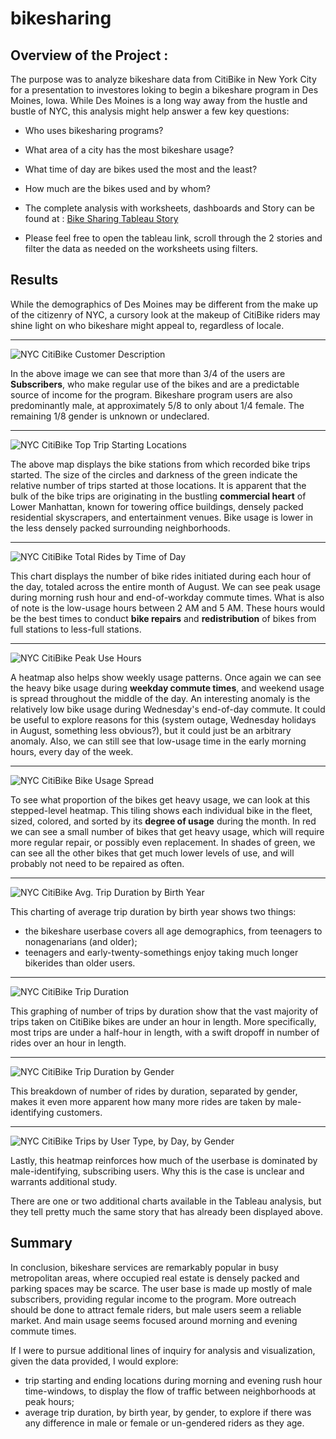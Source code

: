 # bikesharing


## Overview of the Project :

The purpose was to analyze bikeshare data from CitiBike in New York City for a presentation to investores loking to begin a bikeshare program in Des Moines, Iowa. While Des Moines is a long way away from the hustle and bustle of NYC, this analysis might help answer a few key questions:

- Who uses bikesharing programs?
- What area of a city has the most bikeshare usage?
- What time of day are bikes used the most and the least?
- How much are the bikes used and by whom?

- The complete analysis with worksheets, dashboards and Story can be found at : [Bike Sharing Tableau Story](https://public.tableau.com/shared/D4RBFW3GS?:display_count=n&:origin=viz_share_link)
- Please feel free to open the tableau link, scroll through the 2 stories and filter the data as needed on the worksheets using filters.

## Results
While the demographics of Des Moines may be different from the make up of the citizenry of NYC, a cursory look at the makeup of CitiBike riders may shine light on who bikeshare might appeal to, regardless of locale.
***
![NYC CitiBike Customer Description](Images/nycCB_cust_descrip.png)

In the above image we can see that more than 3/4 of the users are **Subscribers**, who make regular use of the bikes and are a predictable source of income for the program. Bikeshare program users are also predominantly male, at approximately 5/8 to only about 1/4 female. The remaining 1/8 gender is unknown or undeclared.
***
![NYC CitiBike Top Trip Starting Locations](Images/nycCB_start_loc.png)

The above map displays the bike stations from which recorded bike trips started. The size of the circles and darkness of the green indicate the relative number of trips started at those locations. It is apparent that the bulk of the bike trips are originating in the bustling **commercial heart** of Lower Manhattan, known for towering office buildings, densely packed residential skyscrapers, and entertainment venues. Bike usage is lower in the less densely packed surrounding neighborhoods. 
***
![NYC CitiBike Total Rides by Time of Day](Images/nycCB_repair_time.png)

This chart displays the number of bike rides initiated during each hour of the day, totaled across the entire month of August. We can see peak usage during morning rush hour and end-of-workday commute times. What is also of note is the low-usage hours between 2 AM and 5 AM. These hours would be the best times to conduct **bike repairs** and **redistribution** of bikes from full stations to less-full stations.
***
![NYC CitiBike Peak Use Hours](Images/nycCB_peak_use_hours.png)

A heatmap also helps show weekly usage patterns. Once again we can see the heavy bike usage during **weekday commute times**, and weekend usage is spread throughout the middle of the day. An interesting anomaly is the relatively low bike usage during Wednesday's end-of-day commute. It could be useful to explore reasons for this (system outage, Wednesday holidays in August, something less obvious?), but it could just be an arbitrary anomaly. Also, we can still see that low-usage time in the early morning hours, every day of the week.
***
![NYC CitiBike Bike Usage Spread](Images/nycCB_usage_spread.png)

To see what proportion of the bikes get heavy usage, we can look at this stepped-level heatmap. This tiling shows each individual bike in the fleet, sized, colored, and sorted by its **degree of usage** during the month. In red we can see a small number of bikes that get heavy usage, which will require more regular repair, or possibly even replacement. In shades of green, we can see all the other bikes that get much lower levels of use, and will probably not need to be repaired as often.
***
![NYC CitiBike Avg. Trip Duration by Birth Year](Images/nycCB_avg_tripdur_birthyr.png)

This charting of average trip duration by birth year shows two things:
- the bikeshare userbase covers all age demographics, from teenagers to nonagenarians (and older);
- teenagers and early-twenty-somethings enjoy taking much longer bikerides than older users.
***
![NYC CitiBike Trip Duration](Images/nycCB_trip_duration.png)

This graphing of number of trips by duration show that the vast majority of trips taken on CitiBike bikes are under an hour in length. More specifically, most trips are under a half-hour in length, with a swift dropoff in number of rides over an hour in length.
***
![NYC CitiBike Trip Duration by Gender](Images/nycCB_trip_duration_gender.png)

This breakdown of number of rides by duration, separated by gender, makes it even more apparent how many more rides are taken by male-identifying customers.
***

![NYC CitiBike Trips by User Type, by Day, by Gender](Images/nycCB_trips_user_day_gender.png)

Lastly, this heatmap reinforces how much of the userbase is dominated by male-identifying, subscribing users. Why this is the case is unclear and warrants additional study.

There are one or two additional charts available in the Tableau analysis, but they tell pretty much the same story that has already been displayed above.

## Summary
In conclusion, bikeshare services are remarkably popular in busy metropolitan areas, where occupied real estate is densely packed and parking spaces may be scarce. The user base is made up mostly of male subscribers, providing regular income to the program. More outreach should be done to attract female riders, but male users seem a reliable market. And main usage seems focused around morning and evening commute times.

If I were to pursue additional lines of inquiry for analysis and visualization, given the data provided, I would explore:
- trip starting and ending locations during morning and evening rush hour time-windows, to display the flow of traffic between neighborhoods at peak hours;
- average trip duration, by birth year, by gender, to explore if there was any difference in male or female or un-gendered riders as they age.
